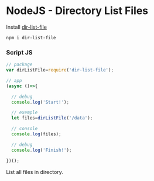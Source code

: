 # NodeJS - Directory List Files

Install [dir-list-file](https://www.npmjs.com/package/dir-list-file)

```shell
npm i dir-list-file
```

### Script JS

```js
// package
var dirListFile=require('dir-list-file');

// app
(async ()=>{

  // debug
  console.log('Start!');

  // exemple
  let files=dirListFile('/data');

  // console
  console.log(files);

  // debug
  console.log('Finish!');

})();
```

List all files in directory.
